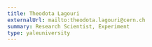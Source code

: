 ```yaml
---
title: Theodota Lagouri
externalUrl: mailto:theodota.lagouri@cern.ch
summary: Research Scientist, Experiment
type: yaleuniversity
---
```

